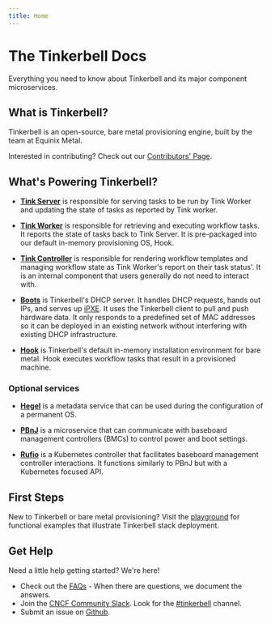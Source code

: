 ```yaml
---
title: Home
---
```


# The Tinkerbell Docs

Everything you need to know about Tinkerbell and its major component microservices.

## What is Tinkerbell?

Tinkerbell is an open-source, bare metal provisioning engine, built by the team at Equinix Metal.

Interested in contributing? Check out our [Contributors' Page].

## What's Powering Tinkerbell?

- **[Tink Server]** is responsible for serving tasks to be run by Tink Worker and updating the state of tasks as reported by Tink worker.

- **[Tink Worker]** is responsible for retrieving and executing workflow tasks. It reports the state of tasks back to Tink Server. It is pre-packaged into our default in-memory provisioning OS, Hook.

- **[Tink Controller]** is responsible for rendering workflow templates and managing workflow state as Tink Worker's report on their task status'. It is an internal component that users generally do not need to interact with.

- **[Boots]** is Tinkerbell's DHCP server.
  It handles DHCP requests, hands out IPs, and serves up [iPXE].
  It uses the Tinkerbell client to pull and push hardware data.
  It only responds to a predefined set of MAC addresses so it can be deployed in an existing network without interfering with existing DHCP infrastructure.

- **[Hook]** is Tinkerbell's default in-memory installation environment for bare metal. Hook executes workflow tasks that result in a provisioned machine.


### Optional services

- **[Hegel]** is a metadata service that can be used during the configuration of a permanent OS.

- **[PBnJ]** is a microservice that can communicate with baseboard management controllers (BMCs) to control power and boot settings.

- **[Rufio]** is a Kubernetes controller that facilitates baseboard management controller interactions. It functions similarly to PBnJ but with a Kubernetes focused API.

## First Steps

New to Tinkerbell or bare metal provisioning? Visit the [playground] for functional examples that illustrate Tinkerbell stack deployment.

## Get Help

Need a little help getting started? We're here!

- Check out the [FAQs] - When there are questions, we document the answers.
- Join the [CNCF Community Slack].
  Look for the [#tinkerbell] channel.
- Submit an issue on [Github].


[boots]: /services/boots
[pbnj]: /services/pbnj
[hook]: /hook
[hegel]: /services/hegel
[rufio]: /services/rufio
[tink server]: /services/tink-server
[tink worker]: /services/tink-worker
[tink controller]: /services/tink-controller

[cncf community slack]: https://slack.cncf.io/
[contributors' page]: https://tinkerbell.org/community/contributors/
[docker hub]: https://hub.docker.com/
[faqs]: https://tinkerbell.org/faq/
[github]: https://github.com/tinkerbell
[ipxe]: https://ipxe.org/
[quay]: https://quay.io/
[#tinkerbell]: https://app.slack.com/client/T08PSQ7BQ/C01SRB41GMT
[playground]: https://github.com/tinkerbell/playground